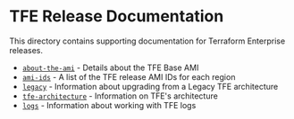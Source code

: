 # TFE Release Documentation

This directory contains supporting documentation for Terraform Enterprise
releases.

 * [`about-the-ami`](about-the-ami.md) - Details about the TFE Base AMI
 * [`ami-ids`](ami-ids.md) - A list of the TFE release AMI IDs for each region
 * [`legacy`](legacy.md) - Information about upgrading from a Legacy TFE architecture
 * [`tfe-architecture`](tfe-architecture.md) - Information on TFE's architecture
 * [`logs`](logs.md) - Information about working with TFE logs
